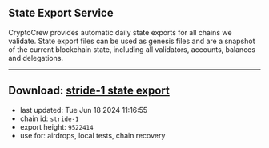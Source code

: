 ## State Export Service
CryptoCrew provides automatic daily state exports for all chains we validate. State export files can be used as genesis files and are a snapshot of the current blockchain state, including all validators, accounts, balances and delegations.

---
**Download: [stride-1 state export](https://dl-eu2.ccvalidators.com/SERVICE/stride/stride-1_export_9522414.json)**
---

- last updated: Tue Jun 18 2024 11:16:55
- chain id: `stride-1`
- export height: `9522414`
- use for: airdrops, local tests, chain recovery
